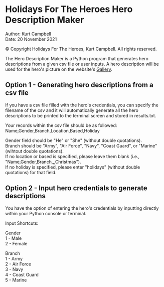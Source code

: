 # Holidays For The Heroes Hero Description Maker
Author: Kurt Campbell<br>
Date: 20 November 2021

© Copyright Holidays For The Heroes, Kurt Campbell. All rights reserved.

The Hero Description Maker is a Python program that generates hero descriptions from a given csv file or user inputs. A hero description will be used for the hero's picture on the website's [Gallery](https://www.holidaysfortheheroes.org/gallery).

## Option 1 - Generating hero descriptions from a csv file
If you have a csv file filled with the hero's credentials, you can specify the filename of the csv and it will automatically generate all the hero descriptions to be printed to the terminal screen and stored in results.txt.

Your records within the csv file should be as followed:<br>
Name,Gender,Branch,Location,Based,Holiday

Gender field should be "He" or "She" (without double quotations).<br>
Branch should be "Army", "Air Force", "Navy", "Coast Guard", or "Marine" (wihtout double quotations).<br>
If no location or based is specified, please leave them blank (i.e., "Name,Gender,Branch,,,Christmas").<br>
If no holiday is specified, please enter "holidays" (without double quotations) for that field.

## Option 2 - Input hero credentials to generate descriptions
You have the option of entering the hero's credentials by inputting directly within your Python console or terminal.

Input Shortcuts:

Gender<br>
1 - Male<br>
2 - Female

Branch<br>
1 - Army<br>
2 - Air Force<br>
3 - Navy<br>
4 - Coast Guard<br>
5 - Marine<br>